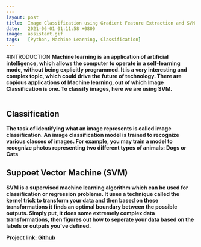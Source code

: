 ```yaml
---
---
layout: post
title:  Image Classification using Gradient Feature Extraction and SVM
date:   2021-06-01 01:11:58 +0800
image:  assistant.gif
tags:   [Python, Machine Learning, Classification]
---
```

#INTRODUCTION
<b>Machine learning<b> is an application of artificial intelligence, which allows the computer to operate in a self-learning mode, without being explicitly programmed. It is a very interesting and complex topic, which could drive the future of technology.
There are copious applications of Machine learning, out of which Image Classification is one. To classify images, here we are using SVM.<br><br>

## Classification
The task of identifying what an image represents is called image classification. An image classification model is trained to recognize various classes of images. For example, you may train a model to recognize photos representing two different types of animals: Dogs or Cats <br>

## Suppoet Vector Machine (SVM)
SVM is a supervised machine learning algorithm which can be used for classification or regression problems. It uses a technique called the kernel trick to transform your data and then based on these transformations it finds an optimal boundary between the possible outputs. Simply put, it does some extremely complex data transformations, then figures out how to seperate your data based on the labels or outputs you've defined.<br>

Project link: <a href="https://github.com/sharma-anubhav/T.A.R.S.">Github</a>
<br>


